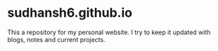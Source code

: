# sudhansh6.github.io
This a repository for my personal website. I try to keep it updated with blogs, notes and current projects. 
